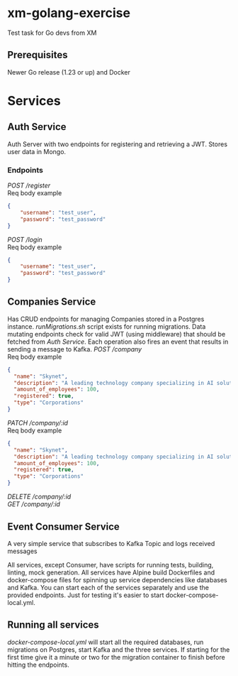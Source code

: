 # xm-golang-exercise
Test task for Go devs from XM

## Prerequisites
Newer Go release (1.23 or up) and Docker

# Services

## Auth Service
Auth Server with two endpoints for registering and retrieving a JWT. Stores user data in Mongo.
### Endpoints
*POST /register*\
Req body example
```json
{
    "username": "test_user",
    "password": "test_password"
}
```
*POST /login*\
Req body example
```json
{
    "username": "test_user",
    "password": "test_password"
}
```

## Companies Service
Has CRUD endpoints for managing Companies stored in a Postgres instance. *runMigrations.sh* script exists for running migrations. Data mutating endpoints check for valid JWT (using middleware) that should be fetched from *Auth Service*. Each operation also fires an event that results in sending a message to Kafka.
*POST /company*\
Req body example
```json
{
  "name": "Skynet",
  "description": "A leading technology company specializing in AI solutions.",
  "amount_of_employees": 100,
  "registered": true,
  "type": "Corporations"
}
```
*PATCH /company/:id*\
Req body example
```json
{
  "name": "Skynet",
  "description": "A leading technology company specializing in AI solutions.",
  "amount_of_employees": 100,
  "registered": true,
  "type": "Corporations"
}
```
*DELETE /company/:id*\
*GET /company/:id*

## Event Consumer Service
A very simple service that subscribes to Kafka Topic and logs received messages

All services, except Consumer, have scripts for running tests, building, linting, mock generation. All services have Alpine build Dockerfiles and docker-compose files for spinning up service dependencies like databases and Kafka. You can start each of the services separately and use the provided endpoints. Just for testing it's easier to start docker-compose-local.yml.

## Running all services
*docker-compose-local.yml* will start all the required databases, run migrations on Postgres, start Kafka and the three services. If starting for the first time give it a minute or two for the migration container to finish before hitting the endpoints.
